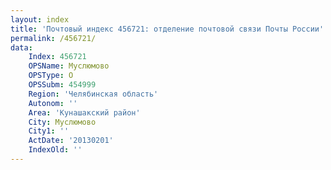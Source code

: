 ```yaml
---
layout: index
title: 'Почтовый индекс 456721: отделение почтовой связи Почты России'
permalink: /456721/
data:
    Index: 456721
    OPSName: Муслюмово
    OPSType: О
    OPSSubm: 454999
    Region: 'Челябинская область'
    Autonom: ''
    Area: 'Кунашакский район'
    City: Муслюмово
    City1: ''
    ActDate: '20130201'
    IndexOld: ''
---
```

